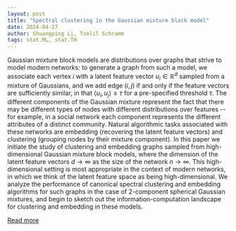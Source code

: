 ```yaml
---
layout: post
title: "Spectral clustering in the Gaussian mixture block model"
date: 2024-04-27
author: Shuangping Li, Tselil Schramm
tags: stat.ML, stat.TH
---
```


Gaussian mixture block models are distributions over graphs that strive to model modern networks: to generate a graph from such a model, we associate each vertex $i$ with a latent feature vector $u_i \in \mathbb{R}^d$ sampled from a mixture of Gaussians, and we add edge $(i,j)$ if and only if the feature vectors are sufficiently similar, in that $\langle u_i,u_j \rangle \ge \tau$ for a pre-specified threshold $\tau$. The different components of the Gaussian mixture represent the fact that there may be different types of nodes with different distributions over features -- for example, in a social network each component represents the different attributes of a distinct community. Natural algorithmic tasks associated with these networks are embedding (recovering the latent feature vectors) and clustering (grouping nodes by their mixture component).
  In this paper we initiate the study of clustering and embedding graphs sampled from high-dimensional Gaussian mixture block models, where the dimension of the latent feature vectors $d\to \infty$ as the size of the network $n \to \infty$. This high-dimensional setting is most appropriate in the context of modern networks, in which we think of the latent feature space as being high-dimensional. We analyze the performance of canonical spectral clustering and embedding algorithms for such graphs in the case of 2-component spherical Gaussian mixtures, and begin to sketch out the information-computation landscape for clustering and embedding in these models.

[Read more](https://arxiv.org/abs/2305.00979)